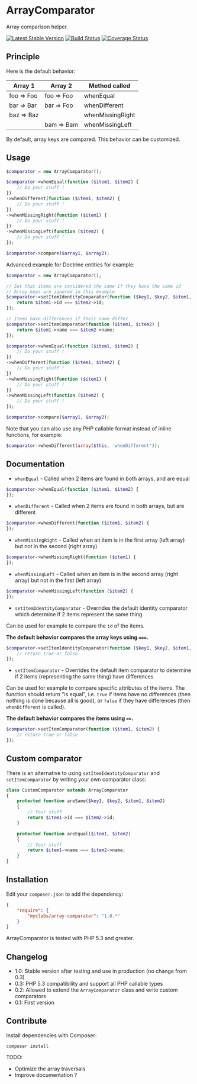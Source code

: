 # ArrayComparator

Array comparison helper.

[![Latest Stable Version](https://poser.pugx.org/myclabs/array-comparator/v/stable.png)](https://packagist.org/packages/myclabs/array-comparator)
[![Build Status](https://travis-ci.org/myclabs/ArrayComparator.png)](https://travis-ci.org/myclabs/ArrayComparator)
[![Coverage Status](https://coveralls.io/repos/myclabs/ArrayComparator/badge.png?branch=master)](https://coveralls.io/r/myclabs/ArrayComparator?branch=master)

## Principle

Here is the default behavior:

Array 1    | Array 2    | Method called
-----------|------------|--------------
foo => Foo | foo => Foo | whenEqual
bar => Bar | bar => Foo | whenDifferent
baz => Baz |            | whenMissingRight
           | bam => Bam | whenMissingLeft

By default, array keys are compared. This behavior can be customized.

## Usage

```php
$comparator = new ArrayComparator();

$comparator->whenEqual(function ($item1, $item2) {
    // Do your stuff !
})
->whenDifferent(function ($item1, $item2) {
    // Do your stuff !
})
->whenMissingRight(function ($item1) {
    // Do your stuff !
})
->whenMissingLeft(function ($item2) {
    // Do your stuff !
});

$comparator->compare($array1, $array2);
```

Advanced example for Doctrine entities for example:

```php
$comparator = new ArrayComparator();

// Set that items are considered the same if they have the same id
// Array keys are ignored in this example
$comparator->setItemIdentityComparator(function ($key1, $key2, $item1, $item2) {
    return $item1->id === $item2->id;
});

// Items have differences if their name differ
$comparator->setItemComparator(function ($item1, $item2) {
    return $item1->name === $item2->name;
});

$comparator->whenEqual(function ($item1, $item2) {
    // Do your stuff !
})
->whenDifferent(function ($item1, $item2) {
    // Do your stuff !
})
->whenMissingRight(function ($item1) {
    // Do your stuff !
})
->whenMissingLeft(function ($item2) {
    // Do your stuff !
});

$comparator->compare($array1, $array2);
```

Note that you can also use any PHP callable format instead of inline functions, for example:

```php
$comparator->whenDifferent(array($this, 'whenDifferent'));
```

## Documentation

* `whenEqual` - Called when 2 items are found in both arrays, and are equal

```php
$comparator->whenEqual(function ($item1, $item2) {
});
```

* `whenDifferent` - Called when 2 items are found in both arrays, but are different

```php
$comparator->whenDifferent(function ($item1, $item2) {
});
```

* `whenMissingRight` - Called when an item is in the first array (left array) but not in the second (right array)

```php
$comparator->whenMissingRight(function ($item1) {
});
```

* `whenMissingLeft` - Called when an item is in the second array (right array) but not in the first (left array)

```php
$comparator->whenMissingLeft(function ($item2) {
});
```

* `setItemIdentityComparator` - Overrides the default identity comparator which determine if 2 items represent the same thing

Can be used for example to compare the `id` of the items.

**The default behavior compares the array keys using `===`.**

```php
$comparator->setItemIdentityComparator(function ($key1, $key2, $item1, $item2) {
    // return true or false
});
```

* `setItemComparator` - Overrides the default item comparator to determine if 2 items (representing the same thing) have differences

Can be used for example to compare specific attributes of the items. The function should return "is equal", i.e. `true` if items have no differences (then nothing is done because all is good), or `false` if they have differences (then `whenDifferent` is called).

**The default behavior compares the items using `==`.**

```php
$comparator->setItemComparator(function ($item1, $item2) {
    // return true or false
});
```

## Custom comparator

There is an alternative to using `setItemIdentityComparator` and `setItemComparator` by writing your own comparator class:

```php
class CustomComparator extends ArrayComparator
{
    protected function areSame($key1, $key2, $item1, $item2)
    {
        // Your stuff
        return $item1->id === $item2->id;
    }

    protected function areEqual($item1, $item2)
    {
        // Your stuff
        return $item1->name === $item2->name;
    }
}
```

## Installation

Edit your `composer.json` to add the dependency:

```json
{
	"require": {
		"myclabs/array-comparator": "1.0.*"
	}
}
```

ArrayComparator is tested with PHP 5.3 and greater.

## Changelog

- 1.0: Stable version after testing and use in production (no change from 0.3)
- 0.3: PHP 5.3 compatibility and support all PHP callable types
- 0.2: Allowed to extend the `ArrayComparator` class and write custom comparators
- 0.1: First version

## Contribute

Install dependencies with Composer:

    composer install

TODO:

- Optimize the array traversals
- Improve documentation ?
